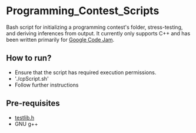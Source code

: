 # Programming_Contest_Scripts

Bash script for initializing a programming contest's folder, stress-testing, and deriving inferences from output. It currently only supports C++ and has been written primarily for <a href="https://code.google.com/codejam/">Google Code Jam</a>.

## How to run?

- Ensure that the script has required execution permissions.
- './cpScript.sh'
- Follow further instructions

## Pre-requisites

- <a href="https://github.com/MikeMirzayanov/testlib">testlib.h</a>
- GNU g++
